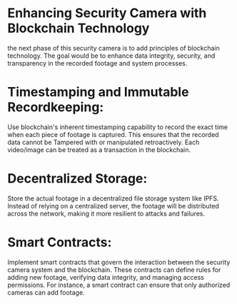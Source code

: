 # Enhancing Security Camera with Blockchain Technology
the next phase of this security camera is to add principles of blockchain technology.
The goal would be to enhance data integrity, security, and transparency in the recorded footage and system processes.

# Timestamping and Immutable Recordkeeping:
Use blockchain's inherent timestamping capability to record the exact time when each piece of footage is captured. 
This ensures that the recorded data cannot be Tampered with or manipulated retroactively.
Each video/image can be treated as a transaction in the blockchain.

# Decentralized Storage:
Store the actual footage in a decentralized file storage system like IPFS. 
Instead of relying on a centralized server, the footage will be distributed across the network,
making it more resilient to attacks and failures.

# Smart Contracts:
Implement smart contracts that govern the interaction between the security camera system and the blockchain. 
These contracts can define rules for adding new footage, verifying data integrity, and managing access permissions. 
For instance, a smart contract can ensure that only authorized cameras can add footage.
